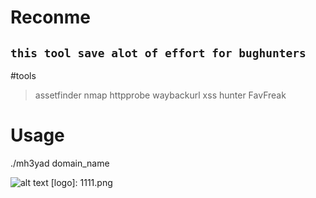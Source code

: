 # Reconme
`this tool save alot of effort for bughunters`
---
#tools
> assetfinder
> nmap
> httpprobe
> waybackurl
> xss hunter
> FavFreak

# Usage
./mh3yad domain_name

![alt text](1111.png "active direcorty")
[logo]: 1111.png

